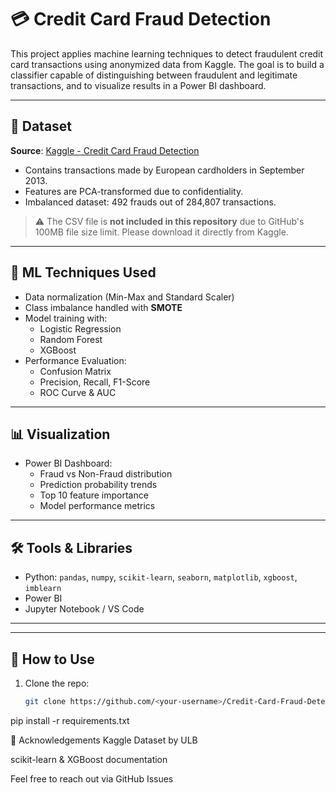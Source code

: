 # 💳 Credit Card Fraud Detection

This project applies machine learning techniques to detect fraudulent credit card transactions using anonymized data from Kaggle. The goal is to build a classifier capable of distinguishing between fraudulent and legitimate transactions, and to visualize results in a Power BI dashboard.

---

## 📁 Dataset

**Source**: [Kaggle - Credit Card Fraud Detection](https://www.kaggle.com/datasets/mlg-ulb/creditcardfraud)

- Contains transactions made by European cardholders in September 2013.
- Features are PCA-transformed due to confidentiality.
- Imbalanced dataset: 492 frauds out of 284,807 transactions.

> ⚠️ The CSV file is **not included in this repository** due to GitHub's 100MB file size limit. Please download it directly from Kaggle.

---

## 🧠 ML Techniques Used

- Data normalization (Min-Max and Standard Scaler)
- Class imbalance handled with **SMOTE**
- Model training with:
  - Logistic Regression
  - Random Forest
  - XGBoost
- Performance Evaluation:
  - Confusion Matrix
  - Precision, Recall, F1-Score
  - ROC Curve & AUC

---

## 📊 Visualization

- Power BI Dashboard:
  - Fraud vs Non-Fraud distribution
  - Prediction probability trends
  - Top 10 feature importance
  - Model performance metrics

---

## 🛠️ Tools & Libraries

- Python: `pandas`, `numpy`, `scikit-learn`, `seaborn`, `matplotlib`, `xgboost`, `imblearn`
- Power BI
- Jupyter Notebook / VS Code

---

---

## 📌 How to Use

1. Clone the repo:
   ```bash
   git clone https://github.com/<your-username>/Credit-Card-Fraud-Detection.git
pip install -r requirements.txt


🙌 Acknowledgements
Kaggle Dataset by ULB

scikit-learn & XGBoost documentation


Feel free to reach out via GitHub Issues


